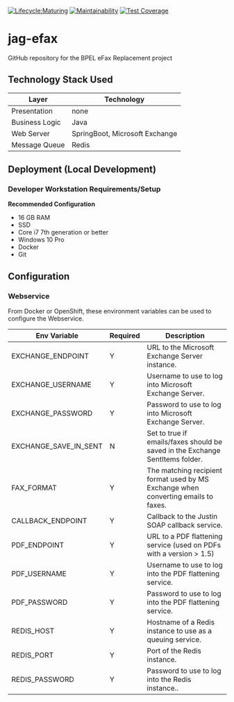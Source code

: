 [![Lifecycle:Maturing](https://img.shields.io/badge/Lifecycle-Maturing-007EC6)](<Redirect-URL>) [![Maintainability](https://api.codeclimate.com/v1/badges/aeeda29276d568472dd1/maintainability)](https://codeclimate.com/github/bcgov/jag-efax/maintainability) [![Test Coverage](https://api.codeclimate.com/v1/badges/aeeda29276d568472dd1/test_coverage)](https://codeclimate.com/github/bcgov/jag-efax/test_coverage)
# jag-efax
GitHub repository for the BPEL eFax Replacement project

## Technology Stack Used
| Layer   | Technology | 
| ------- | ------------ |
| Presentation | none |
| Business Logic | Java |
| Web Server | SpringBoot, Microsoft Exchange |
| Message Queue | Redis |

## Deployment (Local Development)

### Developer Workstation Requirements/Setup
**Recommended Configuration**
- 16 GB RAM
- SSD
- Core i7 7th generation or better
- Windows 10 Pro
- Docker
- Git 

## Configuration

### Webservice

From Docker or OpenShift, these environment variables can be used to configure the Webservice.

| Env Variable | Required | Description |
| --- | --- | --- |
| EXCHANGE_ENDPOINT | Y | URL to the Microsoft Exchange Server instance. |
| EXCHANGE_USERNAME | Y |  Username to use to log into Microsoft Exchange Server. |
| EXCHANGE_PASSWORD | Y | Password to use to log into Microsoft Exchange Server. |
| EXCHANGE_SAVE_IN_SENT | N | Set to true if emails/faxes should be saved in the Exchange SentItems folder. |
| FAX_FORMAT | Y | The matching recipient format used by MS Exchange when converting emails to faxes. |
| CALLBACK_ENDPOINT | Y | Callback to the Justin SOAP callback service. |
| PDF_ENDPOINT | Y | URL to a PDF flattening service (used on PDFs with a version > 1.5) |
| PDF_USERNAME | Y | Username to use to log into the PDF flattening service. |
| PDF_PASSWORD | Y | Password to use to log into the PDF flattening service. |
| REDIS_HOST | Y | Hostname of a Redis instance to use as a queuing service. |
| REDIS_PORT | Y | Port of the Redis instance. |
| REDIS_PASSWORD | Y | Password to use to log into the Redis instance.. |



